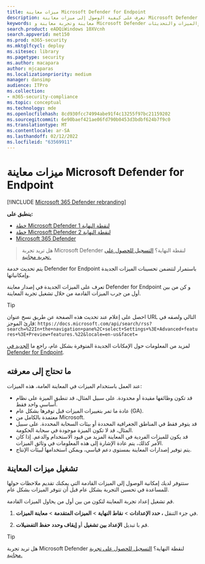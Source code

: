 ```yaml
---
title: ميزات معاينة Microsoft Defender for Endpoint
description: تعرف على كيفية الوصول إلى ميزات معاينة Microsoft Defender لنقطة النهاية.
keywords: معاينة وتجربة معاينة و Microsoft Defender لنقطة النهاية والميزات والتحديثات
search.product: eADQiWindows 10XVcnh
search.appverid: met150
ms.prod: m365-security
ms.mktglfcycl: deploy
ms.sitesec: library
ms.pagetype: security
ms.author: macapara
author: mjcaparas
ms.localizationpriority: medium
manager: dansimp
audience: ITPro
ms.collection:
- m365-security-compliance
ms.topic: conceptual
ms.technology: mde
ms.openlocfilehash: 8cd930fcc74994abe91f4c13255f97bc21159202
ms.sourcegitcommit: 6e90baef421ae06fd790b0453d3bdbf624b7f9c0
ms.translationtype: MT
ms.contentlocale: ar-SA
ms.lasthandoff: 02/12/2022
ms.locfileid: "63569911"
---
```

# <a name="microsoft-defender-for-endpoint-preview-features"></a>ميزات معاينة Microsoft Defender for Endpoint

[!INCLUDE [Microsoft 365 Defender rebranding](../../includes/microsoft-defender.md)]

**ينطبق على:**
- [خطة Microsoft Defender لنقطة النهاية 1](https://go.microsoft.com/fwlink/p/?linkid=2154037)
- [خطة Microsoft Defender لنقطة النهاية 2](https://go.microsoft.com/fwlink/p/?linkid=2154037)
- [Microsoft 365 Defender](https://go.microsoft.com/fwlink/?linkid=2118804)

> هل تريد تجربة Microsoft Defender لنقطة النهاية؟ [التسجيل للحصول على تجربة مجانية.](https://signup.microsoft.com/create-account/signup?products=7f379fee-c4f9-4278-b0a1-e4c8c2fcdf7e&ru=https://aka.ms/MDEp2OpenTrial?ocid=docs-wdatp-exposedapis-abovefoldlink)

يتم تحديث خدمة Defender for Endpoint باستمرار لتتضمن تحسينات الميزات الجديدة وإمكانياتها.

تعرف على الميزات الجديدة في إصدار معاينة Defender for Endpoint و كن من بين أول من جرب الميزات القادمة من خلال تشغيل تجربة المعاينة.

> [!TIP]
> احصل على إعلام عند تحديث هذه الصفحة عن طريق نسخ عنوان URL التالي ولصقه في قارئ الموجز: `https://docs.microsoft.com/api/search/rss?search=%22In+the+navigation+pane%2C+select+Settings+%3E+Advanced+features+%3E+Preview+features.%22&locale=en-us&facet=`

لمزيد من المعلومات حول الإمكانات الجديدة المتوفرة بشكل عام، راجع ما [الجديد في Defender for Endpoint](whats-new-in-microsoft-defender-endpoint.md).

## <a name="what-you-need-to-know"></a>ما تحتاج إلى معرفته

عند العمل باستخدام الميزات في المعاينة العامة، هذه الميزات:

- قد تكون وظائفها مقيدة أو محدودة. على سبيل المثال، قد تنطبق الميزة على نظام أساسي واحد فقط.
- عادة ما تمر بتغييرات الميزات قبل توفرها بشكل عام (GA).
- معتمدة بالكامل من Microsoft.
- قد يتوفر فقط في المناطق الجغرافية المحددة أو بيئات السحابة المحددة. على سبيل المثال، قد لا تكون الميزة موجودة في سحابة الحكومة.
- قد يكون للميزات الفردية في المعاينة المزيد من قيود الاستخدام والدعم. إذا كان الأمر كذلك، يتم عادة الإشارة إلى هذه المعلومات في وثائق الميزات.
- يتم توفير إصدارات المعاينة بمستوى دعم قياسي، ويمكن استخدامها لبيئات الإنتاج.

## <a name="turn-on-preview-features"></a>تشغيل ميزات المعاينة

ستتوفر لديك إمكانية الوصول إلى الميزات القادمة التي يمكنك تقديم ملاحظات حولها للمساعدة في تحسين التجربة بشكل عام قبل أن تتوفر الميزات بشكل عام.

قم تشغيل إعداد تجربة المعاينة لتكون من بين أول من يحاول الميزات القادمة.

1. في جزء التنقل **، حدد الإعدادات** \> **نقاط النهاية** \> **الميزات المتقدمة** \> **معاينة الميزات**.

2. قم با تبديل **الإعداد بين تشغيل** أو **إيقاف وحدد** **حفظ التفضيلات**.

> [!TIP]
> هل تريد تجربة Microsoft Defender لنقطة النهاية؟ [التسجيل للحصول على تجربة مجانية.](https://signup.microsoft.com/create-account/signup?products=7f379fee-c4f9-4278-b0a1-e4c8c2fcdf7e&ru=https://aka.ms/MDEp2OpenTrial?ocid=docs-wdatp-preview-belowfoldlink)
